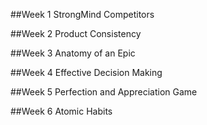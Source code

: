 ##Week 1
StrongMind Competitors 

##Week 2
Product Consistency 

##Week 3
Anatomy of an Epic 

##Week 4
Effective Decision Making 

##Week 5
Perfection and Appreciation Game 

##Week 6
Atomic Habits 
